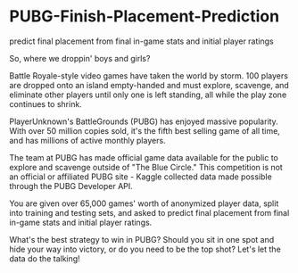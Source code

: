 # PUBG-Finish-Placement-Prediction
predict final placement from final in-game stats and initial player ratings

So, where we droppin' boys and girls?

Battle Royale-style video games have taken the world by storm. 100 players are dropped onto an island empty-handed and must explore, scavenge, and eliminate other players until only one is left standing, all while the play zone continues to shrink.

PlayerUnknown's BattleGrounds (PUBG) has enjoyed massive popularity. With over 50 million copies sold, it's the fifth best selling game of all time, and has millions of active monthly players.

The team at PUBG has made official game data available for the public to explore and scavenge outside of "The Blue Circle." This competition is not an official or affiliated PUBG site - Kaggle collected data made possible through the PUBG Developer API.

You are given over 65,000 games' worth of anonymized player data, split into training and testing sets, and asked to predict final placement from final in-game stats and initial player ratings.

What's the best strategy to win in PUBG? Should you sit in one spot and hide your way into victory, or do you need to be the top shot? Let's let the data do the talking!
